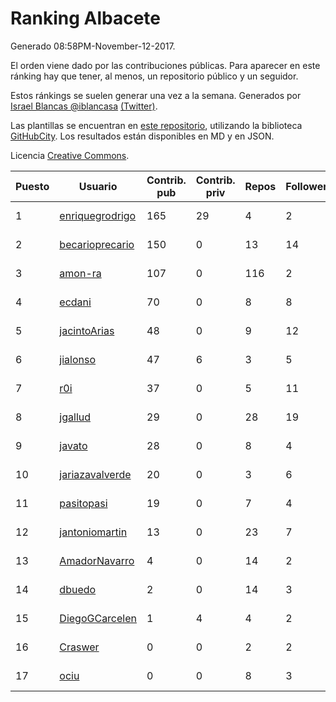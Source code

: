 # Ranking Albacete

Generado 08:58PM-November-12-2017.

El orden viene dado por las contribuciones públicas. Para aparecer en este ránking hay que tener, al menos, un repositorio público y un seguidor.

Estos ránkings se suelen generar una vez a la semana. Generados por [Israel Blancas @iblancasa](https://github.com/iblancasa/) [(Twitter)](https://twitter.com/iblancasa).

Las plantillas se encuentran en [este repositorio](https://github.com/iblancasa/GH-Spanish-Ranking), utilizando la biblioteca [GitHubCity](https://github.com/iblancasa/GitHubCity). Los resultados están disponibles en MD y en JSON.

Licencia [Creative Commons](https://creativecommons.org/licenses/by/4.0/).

| Puesto   |  Usuario  | Contrib. pub | Contrib. priv |Repos| Followers | Desde |  Avatar  |
|----------|-----------|--------------|---------------|-----|-----------|-------|----------|
|1|[enriquegrodrigo](https://github.com/enriquegrodrigo)|165|29|4|2|2014-01-17|![enriquegrodrigo](https://avatars1.githubusercontent.com/u/6427231)|
|2|[becarioprecario](https://github.com/becarioprecario)|150|0|13|14|2014-04-20|![becarioprecario](https://avatars3.githubusercontent.com/u/7356250)|
|3|[amon-ra](https://github.com/amon-ra)|107|0|116|2|2011-09-14|![amon-ra](https://avatars1.githubusercontent.com/u/1049676)|
|4|[ecdani](https://github.com/ecdani)|70|0|8|8|2013-04-20|![ecdani](https://avatars1.githubusercontent.com/u/4211293)|
|5|[jacintoArias](https://github.com/jacintoArias)|48|0|9|12|2014-05-07|![jacintoArias](https://avatars2.githubusercontent.com/u/7511199)|
|6|[jialonso](https://github.com/jialonso)|47|6|3|5|2014-10-12|![jialonso](https://avatars0.githubusercontent.com/u/9167780)|
|7|[r0i](https://github.com/r0i)|37|0|5|11|2013-09-14|![r0i](https://avatars1.githubusercontent.com/u/5457573)|
|8|[jgallud](https://github.com/jgallud)|29|0|28|19|2013-09-02|![jgallud](https://avatars3.githubusercontent.com/u/5364288)|
|9|[javato](https://github.com/javato)|28|0|8|4|2014-09-21|![javato](https://avatars1.githubusercontent.com/u/8853295)|
|10|[jariazavalverde](https://github.com/jariazavalverde)|20|0|3|6|2013-07-20|![jariazavalverde](https://avatars2.githubusercontent.com/u/5055295)|
|11|[pasitopasi](https://github.com/pasitopasi)|19|0|7|4|2017-02-27|![pasitopasi](https://avatars2.githubusercontent.com/u/26058363)|
|12|[jantoniomartin](https://github.com/jantoniomartin)|13|0|23|7|2010-10-14|![jantoniomartin](https://avatars2.githubusercontent.com/u/439759)|
|13|[AmadorNavarro](https://github.com/AmadorNavarro)|4|0|14|2|2012-11-12|![AmadorNavarro](https://avatars0.githubusercontent.com/u/2777799)|
|14|[dbuedo](https://github.com/dbuedo)|2|0|14|3|2013-08-17|![dbuedo](https://avatars2.githubusercontent.com/u/5249948)|
|15|[DiegoGCarcelen](https://github.com/DiegoGCarcelen)|1|4|4|2|2014-09-23|![DiegoGCarcelen](https://avatars2.githubusercontent.com/u/8877650)|
|16|[Craswer](https://github.com/Craswer)|0|0|2|2|2011-05-21|![Craswer](https://avatars1.githubusercontent.com/u/802508)|
|17|[ociu](https://github.com/ociu)|0|0|8|3|2013-04-17|![ociu](https://avatars0.githubusercontent.com/u/4182785)|
